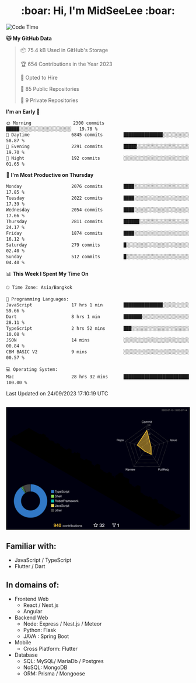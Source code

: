 <h1 align="center"> :boar: Hi, I'm MidSeeLee :boar:</h1>
 
<!--START_SECTION:waka-->
![Code Time](http://img.shields.io/badge/Code%20Time-936%20hrs%2019%20mins-blue)

**🐱 My GitHub Data** 

> 📦 75.4 kB Used in GitHub's Storage 
 > 
> 🏆 654 Contributions in the Year 2023
 > 
> 💼 Opted to Hire
 > 
> 📜 85 Public Repositories 
 > 
> 🔑 9 Private Repositories 
 > 
**I'm an Early 🐤** 

```text
🌞 Morning                2300 commits        █████░░░░░░░░░░░░░░░░░░░░   19.78 % 
🌆 Daytime                6845 commits        ███████████████░░░░░░░░░░   58.87 % 
🌃 Evening                2291 commits        █████░░░░░░░░░░░░░░░░░░░░   19.70 % 
🌙 Night                  192 commits         ░░░░░░░░░░░░░░░░░░░░░░░░░   01.65 % 
```
📅 **I'm Most Productive on Thursday** 

```text
Monday                   2076 commits        ████░░░░░░░░░░░░░░░░░░░░░   17.85 % 
Tuesday                  2022 commits        ████░░░░░░░░░░░░░░░░░░░░░   17.39 % 
Wednesday                2054 commits        ████░░░░░░░░░░░░░░░░░░░░░   17.66 % 
Thursday                 2811 commits        ██████░░░░░░░░░░░░░░░░░░░   24.17 % 
Friday                   1874 commits        ████░░░░░░░░░░░░░░░░░░░░░   16.12 % 
Saturday                 279 commits         █░░░░░░░░░░░░░░░░░░░░░░░░   02.40 % 
Sunday                   512 commits         █░░░░░░░░░░░░░░░░░░░░░░░░   04.40 % 
```


📊 **This Week I Spent My Time On** 

```text
🕑︎ Time Zone: Asia/Bangkok

💬 Programming Languages: 
JavaScript               17 hrs 1 min        ███████████████░░░░░░░░░░   59.66 % 
Dart                     8 hrs 1 min         ███████░░░░░░░░░░░░░░░░░░   28.11 % 
TypeScript               2 hrs 52 mins       ███░░░░░░░░░░░░░░░░░░░░░░   10.08 % 
JSON                     14 mins             ░░░░░░░░░░░░░░░░░░░░░░░░░   00.84 % 
CBM BASIC V2             9 mins              ░░░░░░░░░░░░░░░░░░░░░░░░░   00.57 % 

💻 Operating System: 
Mac                      28 hrs 32 mins      █████████████████████████   100.00 % 
```


 Last Updated on 24/09/2023 17:10:19 UTC
<!--END_SECTION:waka-->

##

![](./profile-3d-contrib/profile-night-rainbow.svg)

## Familiar with:
- JavaScript / TypeScript
- Flutter / Dart

## In domains of:
- Frontend Web
  - React / Next.js
  - Angular
- Backend Web
  - Node: Express / Nest.js / Meteor
  - Python: Flask
  - JAVA : Spring Boot
- Mobile
  - Cross Platform: Flutter
- Database
  - SQL: MySQL/ MariaDb / Postgres
  - NoSQL: MongoDB
  - ORM: Prisma / Mongoose
